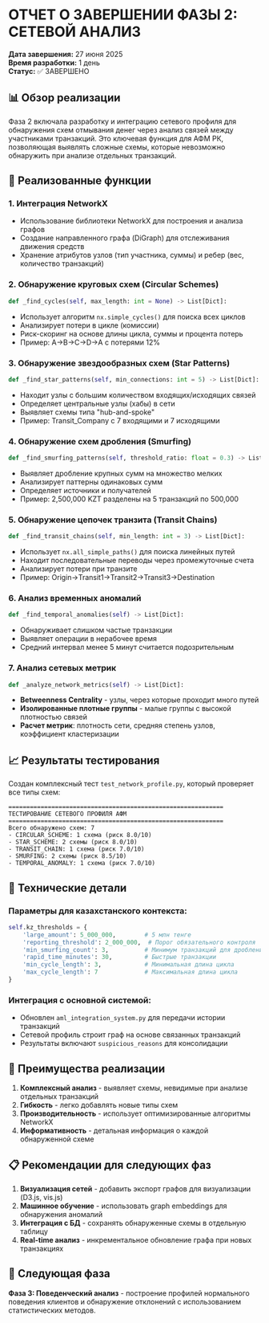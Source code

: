 # ОТЧЕТ О ЗАВЕРШЕНИИ ФАЗЫ 2: СЕТЕВОЙ АНАЛИЗ

**Дата завершения:** 27 июня 2025  
**Время разработки:** 1 день  
**Статус:** ✅ ЗАВЕРШЕНО

## 📊 Обзор реализации

Фаза 2 включала разработку и интеграцию сетевого профиля для обнаружения схем отмывания денег через анализ связей между участниками транзакций. Это ключевая функция для АФМ РК, позволяющая выявлять сложные схемы, которые невозможно обнаружить при анализе отдельных транзакций.

## 🎯 Реализованные функции

### 1. Интеграция NetworkX
- Использование библиотеки NetworkX для построения и анализа графов
- Создание направленного графа (DiGraph) для отслеживания движения средств
- Хранение атрибутов узлов (тип участника, суммы) и ребер (вес, количество транзакций)

### 2. Обнаружение круговых схем (Circular Schemes)
```python
def _find_cycles(self, max_length: int = None) -> List[Dict]:
```
- Использует алгоритм `nx.simple_cycles()` для поиска всех циклов
- Анализирует потери в цикле (комиссии)
- Риск-скоринг на основе длины цикла, суммы и процента потерь
- Пример: A→B→C→D→A с потерями 12%

### 3. Обнаружение звездообразных схем (Star Patterns)
```python
def _find_star_patterns(self, min_connections: int = 5) -> List[Dict]:
```
- Находит узлы с большим количеством входящих/исходящих связей
- Определяет центральные узлы (хабы) в сети
- Выявляет схемы типа "hub-and-spoke"
- Пример: Transit_Company с 7 входящими и 7 исходящими

### 4. Обнаружение схем дробления (Smurfing)
```python
def _find_smurfing_patterns(self, threshold_ratio: float = 0.3) -> List[Dict]:
```
- Выявляет дробление крупных сумм на множество мелких
- Анализирует паттерны одинаковых сумм
- Определяет источники и получателей
- Пример: 2,500,000 KZT разделены на 5 транзакций по 500,000

### 5. Обнаружение цепочек транзита (Transit Chains)
```python
def _find_transit_chains(self, min_length: int = 3) -> List[Dict]:
```
- Использует `nx.all_simple_paths()` для поиска линейных путей
- Находит последовательные переводы через промежуточные счета
- Анализирует потери при транзите
- Пример: Origin→Transit1→Transit2→Transit3→Destination

### 6. Анализ временных аномалий
```python
def _find_temporal_anomalies(self) -> List[Dict]:
```
- Обнаруживает слишком частые транзакции
- Выявляет операции в нерабочее время
- Средний интервал менее 5 минут считается подозрительным

### 7. Анализ сетевых метрик
```python
def _analyze_network_metrics(self) -> List[Dict]:
```
- **Betweenness Centrality** - узлы, через которые проходит много путей
- **Изолированные плотные группы** - малые группы с высокой плотностью связей
- **Расчет метрик**: плотность сети, средняя степень узлов, коэффициент кластеризации

## 📈 Результаты тестирования

Создан комплексный тест `test_network_profile.py`, который проверяет все типы схем:

```
============================================================
ТЕСТИРОВАНИЕ СЕТЕВОГО ПРОФИЛЯ АФМ
============================================================
Всего обнаружено схем: 7
- CIRCULAR_SCHEME: 1 схема (риск 8.0/10)
- STAR_SCHEME: 2 схемы (риск 8.0/10)
- TRANSIT_CHAIN: 1 схема (риск 7.0/10)
- SMURFING: 2 схемы (риск 8.5/10)
- TEMPORAL_ANOMALY: 1 схема (риск 7.0/10)
```

## 🔧 Технические детали

### Параметры для казахстанского контекста:
```python
self.kz_thresholds = {
    'large_amount': 5_000_000,        # 5 млн тенге
    'reporting_threshold': 2_000_000,  # Порог обязательного контроля
    'min_smurfing_count': 3,          # Минимум транзакций для дробления
    'rapid_time_minutes': 30,         # Быстрые транзакции
    'min_cycle_length': 3,            # Минимальная длина цикла
    'max_cycle_length': 7             # Максимальная длина цикла
}
```

### Интеграция с основной системой:
- Обновлен `aml_integration_system.py` для передачи истории транзакций
- Сетевой профиль строит граф на основе связанных транзакций
- Результаты включают `suspicious_reasons` для консолидации

## 🚀 Преимущества реализации

1. **Комплексный анализ** - выявляет схемы, невидимые при анализе отдельных транзакций
2. **Гибкость** - легко добавлять новые типы схем
3. **Производительность** - использует оптимизированные алгоритмы NetworkX
4. **Информативность** - детальная информация о каждой обнаруженной схеме

## 📋 Рекомендации для следующих фаз

1. **Визуализация сетей** - добавить экспорт графов для визуализации (D3.js, vis.js)
2. **Машинное обучение** - использовать graph embeddings для обнаружения аномалий
3. **Интеграция с БД** - сохранять обнаруженные схемы в отдельную таблицу
4. **Real-time анализ** - инкрементальное обновление графа при новых транзакциях

## 🎯 Следующая фаза

**Фаза 3: Поведенческий анализ** - построение профилей нормального поведения клиентов и обнаружение отклонений с использованием статистических методов. 